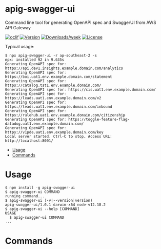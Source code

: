apig-swagger-ui
===============

Command line tool for generating OpenAPI spec and SwaggerUI from AWS API Gateway

[![oclif](https://img.shields.io/badge/cli-oclif-brightgreen.svg)](https://oclif.io)
[![Version](https://img.shields.io/npm/v/apig-swagger-ui.svg)](https://npmjs.org/package/apig-swagger-ui)
[![Downloads/week](https://img.shields.io/npm/dw/apig-swagger-ui.svg)](https://npmjs.org/package/apig-swagger-ui)
[![License](https://img.shields.io/npm/l/apig-swagger-ui.svg)](https://github.com/james-hu/apig-swagger-ui/blob/master/package.json)

Typical usage:

```sh-session
$ npx apig-swagger-ui -r ap-southeast-2 -s
npx: installed 92 in 9.635s
Generating OpenAPI spec for: https://api.dev1.insights.example.domain.com/analytics
Generating OpenAPI spec for: https://boi.uat1.env.example.domain.com/statement
Generating OpenAPI spec for: https://catalog.tst1.env.example.domain.com/
Generating OpenAPI spec for: https://cis.uat1.env.example.domain.com/
Generating OpenAPI spec for: https://leads.uat1.env.example.domain.com/v2
Generating OpenAPI spec for: https://leads.uat1.env.example.domain.com/inbound
Generating OpenAPI spec for: https://rulehub.uat1.env.example.domain.com/citizenship
Generating OpenAPI spec for: https://toggle-feature-flag-datadog.uat1.env.example.domain.com/
Generating OpenAPI spec for: https://v1pde.uat1.env.example.domain.com/key
Local server started. Ctrl-C to stop. Access URL: http://localhost:8001/
```


<!-- toc -->
* [Usage](#usage)
* [Commands](#commands)
<!-- tocstop -->
# Usage

<!-- usage -->
```sh-session
$ npm install -g apig-swagger-ui
$ apig-swagger-ui COMMAND
running command...
$ apig-swagger-ui (-v|--version|version)
apig-swagger-ui/1.0.1 darwin-x64 node-v12.18.2
$ apig-swagger-ui --help [COMMAND]
USAGE
  $ apig-swagger-ui COMMAND
...
```
<!-- usagestop -->
# Commands
<!-- commands -->

<!-- commandsstop -->
